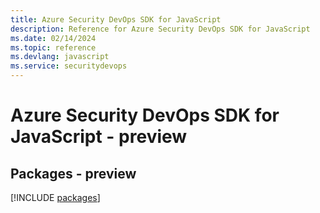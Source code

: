```yaml
---
title: Azure Security DevOps SDK for JavaScript
description: Reference for Azure Security DevOps SDK for JavaScript
ms.date: 02/14/2024
ms.topic: reference
ms.devlang: javascript
ms.service: securitydevops
---
```

# Azure Security DevOps SDK for JavaScript - preview
## Packages - preview
[!INCLUDE [packages](security-devops-index.md)]
